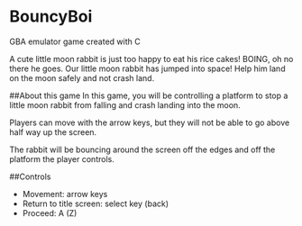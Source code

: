 # BouncyBoi
GBA emulator game created with C

A cute little moon rabbit is just too happy to eat his rice cakes! BOING, oh no
there he goes. Our little moon rabbit has jumped into space! Help him land on
the moon safely and not crash land.

##About this game
In this game, you will be controlling a platform to stop a little moon rabbit
from falling and crash landing into the moon.

Players can move with the arrow keys, but they will not be able to go above
half way up the screen.

The rabbit will be bouncing around the screen off the edges and off the platform
the player controls.

##Controls
* Movement: arrow keys
* Return to title screen: select key (back)
* Proceed: A (Z)
